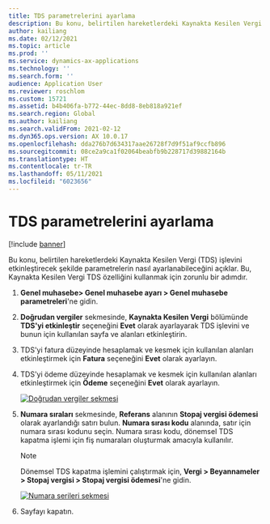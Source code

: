 ```yaml
---
title: TDS parametrelerini ayarlama
description: Bu konu, belirtilen hareketlerdeki Kaynakta Kesilen Vergi (TDS) işlevini etkinleştirecek şekilde parametrelerin nasıl ayarlanabileceğini açıklar. Bu, Kaynakta Kesilen Vergi TDS özelliğini kullanmak için zorunlu bir adımdır.
author: kailiang
ms.date: 02/12/2021
ms.topic: article
ms.prod: ''
ms.service: dynamics-ax-applications
ms.technology: ''
ms.search.form: ''
audience: Application User
ms.reviewer: roschlom
ms.custom: 15721
ms.assetid: b4b406fa-b772-44ec-8dd8-8eb818a921ef
ms.search.region: Global
ms.author: kailiang
ms.search.validFrom: 2021-02-12
ms.dyn365.ops.version: AX 10.0.17
ms.openlocfilehash: dda276b7d634317aae26728f7d9f51af9ccfb896
ms.sourcegitcommit: 08ce2a9ca1f02064beabfb9b228717d39882164b
ms.translationtype: HT
ms.contentlocale: tr-TR
ms.lasthandoff: 05/11/2021
ms.locfileid: "6023656"
---
```

# <a name="set-the-tds-parameters"></a>TDS parametrelerini ayarlama

[!include [banner](../includes/banner.md)]

Bu konu, belirtilen hareketlerdeki Kaynakta Kesilen Vergi (TDS) işlevini etkinleştirecek şekilde parametrelerin nasıl ayarlanabileceğini açıklar. Bu, Kaynakta Kesilen Vergi TDS özelliğini kullanmak için zorunlu bir adımdır.

1. **Genel muhasebe\> Genel muhasebe ayarı \> Genel muhasebe parametreleri**'ne gidin.
2. **Doğrudan vergiler** sekmesinde, **Kaynakta Kesilen Vergi** bölümünde **TDS'yi etkinleştir** seçeneğini **Evet** olarak ayarlayarak TDS işlevini ve bunun için kullanılan sayfa ve alanları etkinleştirin.
3. TDS'yi fatura düzeyinde hesaplamak ve kesmek için kullanılan alanları etkinleştirmek için **Fatura** seçeneğini **Evet** olarak ayarlayın.
4. TDS'yi ödeme düzeyinde hesaplamak ve kesmek için kullanılan alanları etkinleştirmek için **Ödeme** seçeneğini **Evet** olarak ayarlayın.

    [![Doğrudan vergiler sekmesi](./media/apac-ind-TDS-1.png)](./media/apac-ind-TDS-1.png)

5. **Numara sıraları** sekmesinde, **Referans** alanının **Stopaj vergisi ödemesi** olarak ayarlandığı satırı bulun. **Numara sırası kodu** alanında, satır için numara sırası kodunu seçin. Numara sırası kodu, dönemsel TDS kapatma işlemi için fiş numaraları oluşturmak amacıyla kullanılır.

    > [!NOTE]
    > Dönemsel TDS kapatma işlemini çalıştırmak için, **Vergi \> Beyannameler \> Stopaj vergisi \> Stopaj vergisi ödemesi**'ne gidin.

    [![Numara serileri sekmesi](./media/apac-ind-TDS-2.png)](./media/apac-ind-TDS-2.png)

6. Sayfayı kapatın.
